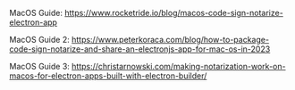 MacOS Guide: https://www.rocketride.io/blog/macos-code-sign-notarize-electron-app

MacOS Guide 2: https://www.peterkoraca.com/blog/how-to-package-code-sign-notarize-and-share-an-electronjs-app-for-mac-os-in-2023

MacOS Guide 3: https://christarnowski.com/making-notarization-work-on-macos-for-electron-apps-built-with-electron-builder/